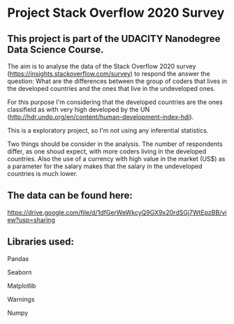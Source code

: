 # Project Stack Overflow 2020 Survey

## This project is part of the UDACITY Nanodegree Data Science Course. 

The aim is to analyse the data of the Stack Overflow 2020 survey (https://insights.stackoverflow.com/survey) to respond the answer the question: What are the differences between the group of coders that lives in the developed countries and the ones that live in the undeveloped ones.

For this purpose I'm considering that the developed countries are the ones classifield as with very high developed by the UN (http://hdr.undp.org/en/content/human-development-index-hdi).

This is a exploratory project, so I'm not using any inferential statistics.

Two things should be consider in the analysis. The number of respondents differ, as one shoud expect, with more coders living in the developed countries. Also the use of a currency with high value in the market (US$) as a parameter for the salary makes that the salary in the undeveloped countries is much lower.

## The data can be found here:
https://drive.google.com/file/d/1dfGerWeWkcyQ9GX9x20rdSGj7WtEpzBB/view?usp=sharing 


## Libraries used:
Pandas

Seaborn

Matplotlib

Warnings

Numpy
